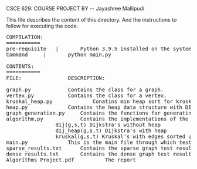 CSCE 629: COURSE PROJECT BY -- Jayashree Mallipudi  

This file describes the content of this directory. And the instructions to follow for executing the code.  

<pre>
COMPILATION:  
===========  
pre-requisite	|    	Python 3.9.5 installed on the system  
Command		|	    python main.py  

CONTENTS:  
===========  
FILE: 			    DESCRIPTION:  

graph.py		    Contains the class for a graph.  
vertex.py		    Contains the class for a vertex.  
kruskal_heap.py             Conatins min heap sort for kruskal  
heap.py			    Contains the heap data structure with DEL,MAX,INSERT sub-routines and HeapSort function.  
graph_generation.py	    Contains the functions for generating a random sparse(G1) or a random dense(G2) graph.  
algorithm.py		    Contains the implementations of the following functions:  
				dij(g,s,t) Dijkstra's without heap  
				dij_heap(g,s,t) Dijkstra's with heap  
				kruskal(g,s,t) Kruskal's with edges sorted using HeapSort  
main.py			    This is the main file through which testing is done.  
sparse_results.txt	    Contains the sparse graph test results printed to the console  
dense_results.txt	    Contains the dense graph test results printed to the console  
Algorithms_Project.pdf		    The report  
</pre>
